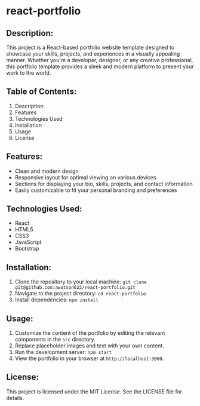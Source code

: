 # react-portfolio

## Description:
This project is a React-based portfolio website template designed to showcase your skills, projects, and experiences in a visually appealing manner. Whether you're a developer, designer, or any creative professional, this portfolio template provides a sleek and modern platform to present your work to the world.

## Table of Contents:
1. Description
2. Features
3. Technologies Used
4. Installation
5. Usage
6. License

## Features:
- Clean and modern design
- Responsive layout for optimal viewing on various devices
- Sections for displaying your bio, skills, projects, and contact information
- Easily customizable to fit your personal branding and preferences

## Technologies Used:
- React
- HTML5
- CSS3
- JavaScript
- Bootstrap

## Installation:
1. Clone the repository to your local machine: `git clone git@github.com:awatson622/react-portfolio.git`
2. Navigate to the project directory: `cd react-portfolio`
3. Install dependencies: `npm install`

## Usage:
1. Customize the content of the portfolio by editing the relevant components in the `src` directory.
2. Replace placeholder images and text with your own content.
3. Run the development server: `npm start`
4. View the portfolio in your browser at `http://localhost:3000`.

## License:
This project is licensed under the MIT License. See the LICENSE file for details.
